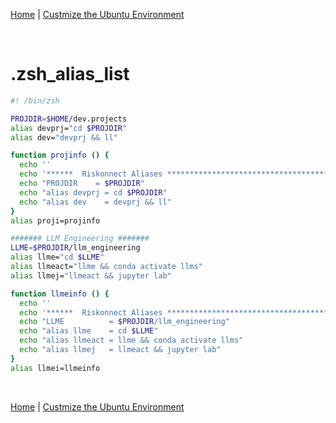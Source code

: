 [Home](README.md) | [Custmize the Ubuntu Environment](https://github.com/scott-knight/linux-on-windows-11/blob/main/customize-the-ubuntu-environment.md)

<br/>

# .zsh_alias_list

```zsh
#! /bin/zsh

PROJDIR=$HOME/dev.projects
alias devprj="cd $PROJDIR"
alias dev="devprj && ll"

function projinfo () {
  echo ''
  echo '******  Riskonnect Aliases **************************************'
  echo "PROJDIR    = $PROJDIR"
  echo "alias devprj = cd $PROJDIR"
  echo "alias dev    = devprj && ll"
}
alias proji=projinfo

####### LLM Engineering #######
LLME=$PROJDIR/llm_engineering
alias llme="cd $LLME"
alias llmeact="llme && conda activate llms"
alias llmej="llmeact && jupyter lab"

function llmeinfo () {
  echo ''
  echo '******  Riskonnect Aliases **************************************'
  echo "LLME          = $PROJDIR/llm_engineering"
  echo "alias llme    = cd $LLME"
  echo "alias llmeact = llme && conda activate llms"
  echo "alias llmej   = llmeact && jupyter lab"
}
alias llmei=llmeinfo
```

<br>

[Home](README.md) | [Custmize the Ubuntu Environment](https://github.com/scott-knight/linux-on-windows-11/blob/main/customize-the-ubuntu-environment.md)
